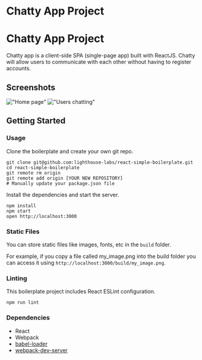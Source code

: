 Chatty App Project
=====================

# Chatty App Project

Chatty app is a client-side SPA (single-page app) built with ReactJS. Chatty will allow users to communicate with each other without having to register accounts.


## Screenshots

!["Home page"](https://github.com/ckrac/react-simple-boilerplate/blob/master/docs/home.png?raw=true)
!["Users chatting"](https://github.com/ckrac/react-simple-boilerplate/blob/master/docs/usersChat.png?raw=true)


## Getting Started


### Usage

Clone the boilerplate and create your own git repo.

```
git clone git@github.com:lighthouse-labs/react-simple-boilerplate.git
cd react-simple-boilerplate
git remote rm origin
git remote add origin [YOUR NEW REPOSITORY]
# Manually update your package.json file
```

Install the dependencies and start the server.

```
npm install
npm start
open http://localhost:3000
```

### Static Files

You can store static files like images, fonts, etc in the `build` folder.

For example, if you copy a file called my_image.png into the build folder you can access it using `http://localhost:3000/build/my_image.png`.

### Linting

This boilerplate project includes React ESLint configuration.

```
npm run lint
```

### Dependencies

* React
* Webpack
* [babel-loader](https://github.com/babel/babel-loader)
* [webpack-dev-server](https://github.com/webpack/webpack-dev-server)
